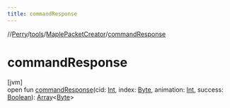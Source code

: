 ```yaml
---
title: commandResponse
---
```

//[Perry](../../../index.html)/[tools](../index.html)/[MaplePacketCreator](index.html)/[commandResponse](command-response.html)



# commandResponse



[jvm]\
open fun [commandResponse](command-response.html)(cid: [Int](https://kotlinlang.org/api/latest/jvm/stdlib/kotlin/-int/index.html), index: [Byte](https://kotlinlang.org/api/latest/jvm/stdlib/kotlin/-byte/index.html), animation: [Int](https://kotlinlang.org/api/latest/jvm/stdlib/kotlin/-int/index.html), success: [Boolean](https://kotlinlang.org/api/latest/jvm/stdlib/kotlin/-boolean/index.html)): [Array](https://kotlinlang.org/api/latest/jvm/stdlib/kotlin/-array/index.html)<[Byte](https://kotlinlang.org/api/latest/jvm/stdlib/kotlin/-byte/index.html)>




